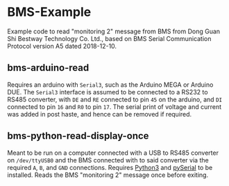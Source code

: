 # BMS-Example

Example code to read "monitoring 2" message from BMS from Dong Guan Shi Bestway Technology Co. Ltd., based on BMS Serial Communication Protocol version A5 dated 2018-12-10.

## bms-arduino-read

Requires an arduino with `Serial3`, such as the Arduino MEGA or Arduino DUE. The `Serial3` interface is assumed to be connected to a RS232 to RS485 converter, with `DE` and `RE` connected to pin `45` on the arduino, and `DI` connected to pin `16` and `R0` to pin `17`. The serial print of voltage and current was added in post haste, and hence can be removed if required.

## bms-python-read-display-once

Meant to be run on a computer connected with a USB to RS485 converter on `/dev/ttyUSB0` and the BMS connected with to said converter via the required `A`, `B`, and `GND` connections. Requires [Python3](https://www.python.org/) and [pySerial](https://pyserial.readthedocs.io/en/latest/pyserial.html) to be installed. Reads the BMS "monitoring 2" message once before exiting.

